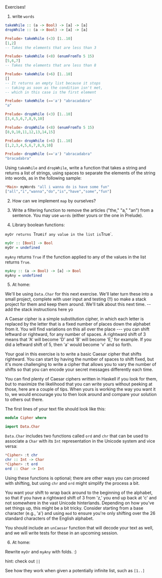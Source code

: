 Exercises!

1. write `words`

```haskell
takeWhile :: (a -> Bool) -> [a] -> [a]
dropWhile :: (a -> Bool) -> [a] -> [a]

Prelude> takeWhile (<3) [1..10]
[1,2]
-- Takes the elements that are less than 3

Prelude> takeWhile (<8) (enumFromTo 5 15)
[5,6,7]
-- Takes the elements that are less than 8

Prelude> takeWhile (>6) [1..10]
[]
-- It returns an empty list because it stops
-- taking as soon as the condition isn't met,
-- which in this case is the first element

Prelude> takeWhile (=='a') "abracadabra"
"a"

Prelude> dropWhile (<3) [1..10]
[3,4,5,6,7,8,9,10]

Prelude> dropWhile (<8) (enumFromTo 5 15)
[8,9,10,11,12,13,14,15]

Prelude> dropWhile (>6) [1..10]
[1,2,3,4,5,6,7,8,9,10]

Prelude> dropWhile (=='a') "abracadabra"
"bracadabra"
```

Using `takeWhile` and `dropWhile`, write a function that takes a string and returns a list of strings, using spaces to separate the elements of the string into words, as in the following sample:

```haskell
*Main> myWords "all i wanna do is have some fun"
["all","i","wanna","do","is","have","some","fun"]
```

2. How can we implement `map` by ourselves?

3. Write a filtering function to remove the articles ("the," "a," "an") from a sentence. You may use `words` (either yours or the one in Prelude).

4. Library boolean functions:

`myOr returns `True` if any value in the list is `True`.

```haskell
myOr :: [Bool] -> Bool
myOr = undefined
```

`myAny` returns `True` if the function applied to any of the values in the list returns `True`.

```haskell
myAny :: (a -> Bool) -> [a] -> Bool
myAny = undefined
```

5. At home:

We'll be using `Data.Char` for this next exercise. We'll later turn these into a small project, complete with user input and testing (!!) so make a stack project for them and keep them around. We'll talk about this next time.
-- add the stack instructions here yo

A Caesar cipher is a simple substitution cipher, in which each letter is replaced by the letter that is a fixed number of places down the alphabet from it. You will find variations on this all over the place --- you can shift leftward or rightward, for any number of spaces. A rightward shift of 3 means that 'A' will become 'D' and 'B' will become 'E,' for example. If you did a leftward shift of 5, then 'a' would become 'v' and so forth.

Your goal in this exercise is to write a basic Caesar cipher that shifts rightward. You can start by having the number of spaces to shift fixed, but it's more challenging to write a cipher that allows you to vary the number of shifts so that you can encode your secret messages differently each time.

You can find plenty of Caesar ciphers written in Haskell if you look for them, but to maximize the likelihood that you can write yours without peeking at those, here are a couple of tips. When yours is working the way you want it to, we would encourage you to then look around and compare your solution to others out there.

The first lines of your text file should look like this:

```haskell
module Cipher where

import Data.Char
```

`Data.Char` includes two functions called `ord` and `chr` that can be used to associate a `Char` with its `Int` representation in the Unicode system and vice versa:

```haskell
*Cipher> :t chr
chr :: Int -> Char
*Cipher> :t ord
ord :: Char -> Int
```

Using these functions is optional; there are other ways you can proceed with shifting, but using `chr` and `ord` might simplify the process a bit.

You want your shift to wrap back around to the beginning of the alphabet, so that if you have a rightward shift of 3 from 'z,' you end up back at 'c' and not somewhere in the vast Unicode hinterlands. Depending on how you've set things up, this might be a bit tricky. Consider starting from a base character (e.g., 'a') and using `mod` to ensure you're only shifting over the 26 standard characters of the English alphabet.

You should include an `unCaesar` function that will decode your text as well, and we will write tests for these in an upcoming session.

6. At home:

Rewrite `myOr` and `myAny` with folds. :)

hint: check out `||`

See how they work when given a potentially infinite list, such as `[1..]`
